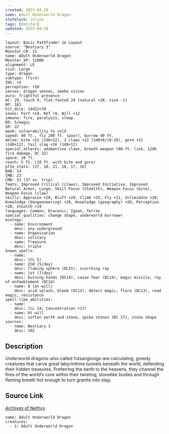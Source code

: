 ```yaml
---
created: 2023-04-28
name: Adult Underworld Dragon
statblock: inline
tags: [monster]
updated: 2023-04-28
---
```

```statblock
layout: Basic Pathfinder 1e Layout
source: "Bestiary 3"
Monster_CR: 11
name: Adult Underworld Dragon
Monster_XP: 12800
alignment: LE
size: Large
type: dragon
subtype: (fire)
INI: +4
perception: +20
senses: dragon senses, smoke vision
aura: frightful presence
AC: 29, touch 9, flat-footed 29 (natural +20, size -1)
HP: 161
hit_dice: 14d12+70
saves: Fort +14, Ref +9, Will +12
immune: fire, paralysis, sleep
DR: 5/magic
SR: 22
weak: vulnerability to cold
speed: 40 ft., fly 200 ft. (poor), burrow 40 ft.
melee: bite +22 (2d6+12), 2 claws +22 (1d8+8/19-20), gore +21 (1d8+12), tail slap +16 (1d8+12)
special_attacks: adamantine claws, breath weapon (80-ft. line, 12d6 fire damage, DC 22)
space: 10 ft.
reach: 5 ft. (10 ft. with bite and gore)
pf1e_stats: [27, 10, 21, 16, 17, 16]
BAB: 14
CMB: 23
CMD: 33 (37 vs. trip)
feats: Improved Critical (claws), Improved Initiative, Improved Natural Armor, Lunge, Skill Focus (Stealth), Weapon Focus (bite), Weapon Focus (claw)
skills: Appraise +20, Bluff +20, Climb +25, Fly +11, Intimidate +20, Knowledge (dungeoneering) +20, Knowledge (geography) +20, Perception +20, Stealth +19
languages: Common, Draconic, Ignan, Terran
special_qualities: change shape, underworld burrower
ecology:
  - name: Environment
    desc: any underground
  - name: Organisation
    desc: solitary
  - name: Treasure
    desc: triple
known_spells:
  - name:
    desc: (CL 5)
  - name: 2nd (5/day)
    desc: flaming sphere (DC15), scorching ray
  - name: 1st (7/day)
    desc: burning hands (DC14), cause fear (DC14), magic missile, ray of enfeeblement (DC14)
  - name: 0 (at-will)
    desc: acid splash, bleed (DC13), detect magic, flare (DC13), read magic, resistance
spell-like_abilities:
  - name:
    desc: (CL 14; Concentration +17)
  - name: At will
    desc: soften earth and stone, spike stones (DC 17), stone shape
sources:
  - name: Bestiary 3
    desc: 102
```
## Description
Underworld dragons-also called futsanglungs-are calculating, greedy creatures that carve great labyrinthine tunnels beneath the world, defending their hidden treasures. Preferring the earth to the heavens, they channel the fires of the world’s core within their twisting, stonelike bodies and through flaming breath hot enough to turn granite into slag.
## Source Link
[Archives of Nethys](https://aonprd.com/MonsterDisplay.aspx?ItemName=Adult%20Underworld%20Dragon)
```encounter-table
name: Adult Underworld Dragon
creatures:
  - 1: Adult Underworld Dragon
```
